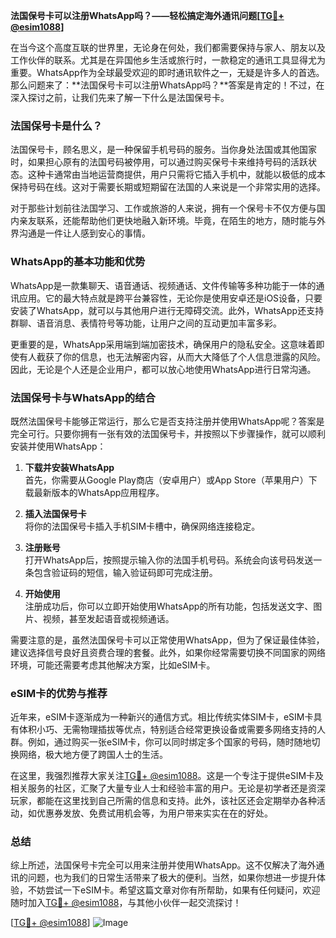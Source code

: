 **法国保号卡可以注册WhatsApp吗？——轻松搞定海外通讯问题[[TG💪+ @esim1088](https://t.me/s/esim1088)]**

在当今这个高度互联的世界里，无论身在何处，我们都需要保持与家人、朋友以及工作伙伴的联系。尤其是在异国他乡生活或旅行时，一款稳定的通讯工具显得尤为重要。WhatsApp作为全球最受欢迎的即时通讯软件之一，无疑是许多人的首选。那么问题来了：**法国保号卡可以注册WhatsApp吗？**答案是肯定的！不过，在深入探讨之前，让我们先来了解一下什么是法国保号卡。

### 法国保号卡是什么？

法国保号卡，顾名思义，是一种保留手机号码的服务。当你身处法国或其他国家时，如果担心原有的法国号码被停用，可以通过购买保号卡来维持号码的活跃状态。这种卡通常由当地运营商提供，用户只需将它插入手机中，就能以极低的成本保持号码在线。这对于需要长期或短期留在法国的人来说是一个非常实用的选择。

对于那些计划前往法国学习、工作或旅游的人来说，拥有一个保号卡不仅方便与国内亲友联系，还能帮助他们更快地融入新环境。毕竟，在陌生的地方，随时能与外界沟通是一件让人感到安心的事情。

### WhatsApp的基本功能和优势

WhatsApp是一款集聊天、语音通话、视频通话、文件传输等多种功能于一体的通讯应用。它的最大特点就是跨平台兼容性，无论你是使用安卓还是iOS设备，只要安装了WhatsApp，就可以与其他用户进行无障碍交流。此外，WhatsApp还支持群聊、语音消息、表情符号等功能，让用户之间的互动更加丰富多彩。

更重要的是，WhatsApp采用端到端加密技术，确保用户的隐私安全。这意味着即使有人截获了你的信息，也无法解密内容，从而大大降低了个人信息泄露的风险。因此，无论是个人还是企业用户，都可以放心地使用WhatsApp进行日常沟通。

### 法国保号卡与WhatsApp的结合

既然法国保号卡能够正常运行，那么它是否支持注册并使用WhatsApp呢？答案是完全可行。只要你拥有一张有效的法国保号卡，并按照以下步骤操作，就可以顺利安装并使用WhatsApp：

1. **下载并安装WhatsApp**  
   首先，你需要从Google Play商店（安卓用户）或App Store（苹果用户）下载最新版本的WhatsApp应用程序。

2. **插入法国保号卡**  
   将你的法国保号卡插入手机SIM卡槽中，确保网络连接稳定。

3. **注册账号**  
   打开WhatsApp后，按照提示输入你的法国手机号码。系统会向该号码发送一条包含验证码的短信，输入验证码即可完成注册。

4. **开始使用**  
   注册成功后，你可以立即开始使用WhatsApp的所有功能，包括发送文字、图片、视频，甚至发起语音或视频通话。

需要注意的是，虽然法国保号卡可以正常使用WhatsApp，但为了保证最佳体验，建议选择信号良好且资费合理的套餐。此外，如果你经常需要切换不同国家的网络环境，可能还需要考虑其他解决方案，比如eSIM卡。

### eSIM卡的优势与推荐

近年来，eSIM卡逐渐成为一种新兴的通信方式。相比传统实体SIM卡，eSIM卡具有体积小巧、无需物理插拔等优点，特别适合经常更换设备或需要多网络支持的人群。例如，通过购买一张eSIM卡，你可以同时绑定多个国家的号码，随时随地切换网络，极大地方便了跨国人士的生活。

在这里，我强烈推荐大家关注[TG💪+ @esim1088](https://t.me/s/esim1088)。这是一个专注于提供eSIM卡及相关服务的社区，汇聚了大量专业人士和经验丰富的用户。无论是初学者还是资深玩家，都能在这里找到自己所需的信息和支持。此外，该社区还会定期举办各种活动，如优惠券发放、免费试用机会等，为用户带来实实在在的好处。

### 总结

综上所述，法国保号卡完全可以用来注册并使用WhatsApp。这不仅解决了海外通讯的问题，也为我们的日常生活带来了极大的便利。当然，如果你想进一步提升体验，不妨尝试一下eSIM卡。希望这篇文章对你有所帮助，如果有任何疑问，欢迎随时加入[TG💪+ @esim1088](https://t.me/s/esim1088)，与其他小伙伴一起交流探讨！

[[TG💪+ @esim1088](https://t.me/s/esim1088)] ![Image](https://i.postimg.cc/4NQfJmqS/Snipaste-2025-05-13-00-14-12.png)